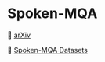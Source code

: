 # Spoken-MQA

📄 [arXiv](https://arxiv.org/abs/2505.15000)

🤗 [Spoken-MQA Datasets](https://huggingface.co/datasets/amao0o0/spoken-mqa)
